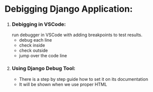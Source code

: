 # Debigging Django Application:
 

1. ### Debigging in VSCode:
   run debugger in VSCode with adding breakpoints to test results.
      + debug each line
      + check inside 
      + check outside 
      + jump over the code line
2. ### Using Django Debug Tool: 
    + There is a step by step guide how to set it on its documentation
    <!-- make sure that venv is activated when write first command for installation-->
    <!-- search django debug toolbar -->
    + It will be shown when we use proper HTML 

